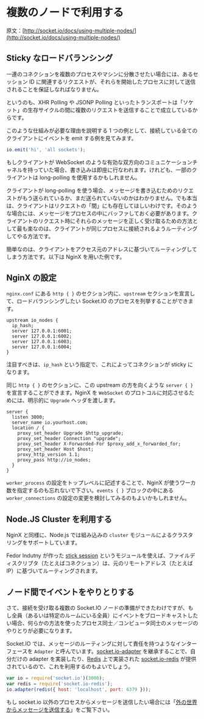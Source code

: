 # 複数のノードで利用する

<!--Using multiple nodes-->

原文：[http://socket.io/docs/using-multiple-nodes/](http://socket.io/docs/using-multiple-nodes/)

<!--#Sticky load balancing-->

## Sticky なロードバランシング

<!--
If you plan to distribute the load of connections among different processes or machines, you have to make sure that requests associated with a particular session id connect to the process that originated them.
-->

一連のコネクションを複数のプロセスやマシンに分散させたい場合には、あるセッション ID に関連するリクエストが、それらを開始したプロセスに対して送信されることを保証しなればなりません。

<!--
This is due to certain transports like XHR Polling or JSONP Polling relying on firing several requests during the lifetime of the “socket”.
-->

というのも、XHR Polling や JSONP Polling といったトランスポートは「ソケット」の生存サイクルの間に複数のリクエストを送信することで成立しているからです。

<!--
To illustrate why this is needed, consider the example of emitting an event to all connected clients:
-->

このような仕組みが必要な理由を説明する 1 つの例として、接続している全てのクライアントにイベントを emit する例を見てみます。

```javascript
io.emit('hi', 'all sockets');
```

<!--
Chances are that some of those clients might have an active bi-directional communication channel like WebSocket that we can write to immediately, but some of them might be using long-polling.
-->

もしクライアントが WebSocket のような有効な双方向のコミュニケーションチャネルを持っていた場合、書き込みは即座に行なわれます。けれども、一部のクライアントは long-polling を使用するかもしれません。

<!--
If they’re using long polling, they might or might not have sent a request that we can write to. They could be “in between” those requests. In those situations, it means we have to buffer messages in the process. In order for the client to successfully claim those messages when he sends his request, the easiest way is for him to connect to be routed to that same process.
-->

クライアントが long-polling を使う場合、メッセージを書き込むためのリクエストがもう送られているか、まだ送られていないのかはわかりません。でも本当は、クライアントはリクエストの「間」にも存在してほしいわけです。そのような場合には、メッセージをプロセスの中にバッファしておく必要があります。クライアントのリクエスト時にそれらのメッセージを正しく受け取るための方法として最も楽なのは、クライアントが同じプロセスに接続されるようルーティングしてやる方法です。

<!--
An easy way to do that is by routing clients based on their originating address. An example follows using the NginX server:
-->

簡単なのは、クライアントをアクセス元のアドレスに基づいてルーティングしてしまう方法です。以下は NginX を用いた例です。

<!--#NginX configuration-->

## NginX の設定

<!--
Within the http { } section of your nginx.conf file, you can declare a upstream section with a list of Socket.IO process you want to balance load between:
-->

`nginx.conf` にある `http { }` のセクション内に、`upstream` セクションを宣言して、ロードバランシングしたい Socket.IO のプロセスを列挙することができます。

```
upstream io_nodes {
  ip_hash;
  server 127.0.0.1:6001;
  server 127.0.0.1:6002;
  server 127.0.0.1:6003;
  server 127.0.0.1:6004;
}
```

<!--
Notice the ip_hash instruction that indicates the connections will be sticky.
-->

注目すべきは、`ip_hash` という指定で、これによってコネクションが sticky になります。

<!--
In the same http { } section, you can declare a server { } that points to this upstream. In order for NginX to support and forward the WebSocket protocol, we explicitly pass along the required Upgrade headers:
-->

同じ `http { }` のセクションに、この upstream の方を向くような `server { }` を宣言することができます。NginX を `WebSocket` のプロトコルに対応させるためには、明示的に `Upgrade` ヘッダを渡します。

```
server {
  listen 3000;
  server_name io.yourhost.com;
  location / {
    proxy_set_header Upgrade $http_upgrade;
    proxy_set_header Connection "upgrade";
    proxy_set_header X-Forwarded-For $proxy_add_x_forwarded_for;
    proxy_set_header Host $host;
    proxy_http_version 1.1;
    proxy_pass http://io_nodes;
  }
}
```

<!--
Make sure you also configure worker_processes in the topmost level to indicate how many workers NginX should use. You might also want to look into tweaking the worker_connections setting within the events { } block.
-->

`worker_process` の設定をトップレベルに記述することで、NginX が使うワーカ数を指定するのも忘れないで下さい。`events { }` ブロックの中にある `worker_connections` の設定の変更を検討してみるのもよいかもしれません。

<!--#Using Node.JS Cluster-->

## Node.JS Cluster を利用する

<!--
Just like NginX, Node.JS comes with built-in clustering support through the cluster module.
-->

NginX と同様に、Node.js では組み込みの `cluster` モジュールによるクラスタリングをサポートしています。

<!--
Fedor Indutny has created a module called sticky session that ensures file descriptors (ie: connections) are routed based on the originating remoteAddress (ie: IP).
-->

Fedor Indutny が作った [stick session](https://github.com/indutny/sticky-session) というモジュールを使えば、ファイルディスクリプタ（たとえばコネクション）は、元のリモートアドレス（たとえば IP）に基づいてルーティングされます。

<!--#Passing events between nodes-->

## ノード間でイベントをやりとりする

<!--
Now that you have multiple Socket.IO nodes accepting connections, if you want to broadcast events to everyone (or even everyone in a certain room) you’ll need some way of passing messages between processes or computers.
-->

さて、接続を受け取る複数の Socket.IO ノードの準備ができたわけですが、もし全員（あるいは特定のルームにいる全員）にイベントをブロードキャストしたい場合、何らかの方法を使ったプロセス同士／コンピュータ同士のメッセージのやりとりが必要になります。

<!--
The interface in charge of routing messages is what we call the Adapter. You can implement your own on top of the socket.io-adapter (by inheriting from it) or you can use the one we provide on top of Redis: socket.io-redis:
-->

Socket.IO では、メッセージのルーティングに対して責任を持つようなインターフェースを `Adapter` と呼んでいます。[socket.io-adapter](https://github.com/automattic/socket.io-adapter) を継承することで、自分だけの adapter を実装したり、[Redis](http://redis.io/) 上で実装された [socket.io-redis](https://github.com/automattic/socket.io-redis) が提供されているので、これを利用するのもよいでしょう。

```javascript
var io = require('socket.io')(3000);
var redis = require('socket.io-redis');
io.adapter(redis({ host: 'localhost', port: 6379 }));
```

<!--
If you want to pass messages to it from non-socket.io processes, you should look into “Sending messages from the outside-world”.
-->

もし socket.io 以外のプロセスからメッセージを送信したい場合には「[外の世界からメッセージを送信する](http://socket.io/docs/rooms-and-namespaces/#sending-messages-from-the-outside-world)」をご覧下さい。
